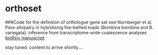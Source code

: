 # orthoset
###Code for the definition of orthologue gene set
see Nurnberger et al. Para-allopatry in hybridising fire-bellied toads (Bombina bombina and B. variegata): inference from transcriptome-wide coalescence analyses
[bioRxiv manuscript](http://biorxiv.org/content/early/2015/10/28/030056)

stay tuned. content to arrive shortly....
